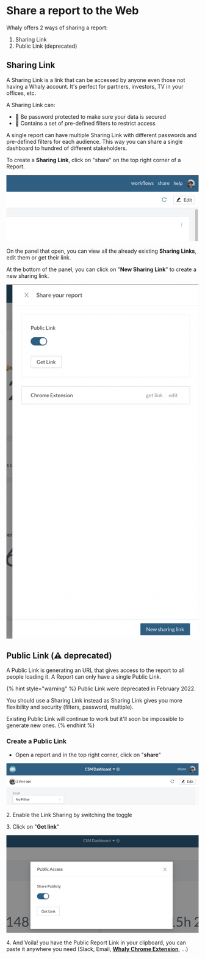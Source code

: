 # Share a report to the Web

Whaly offers 2 ways of sharing a report:

1. Sharing Link
2. Public Link (deprecated)

## Sharing Link

A Sharing Link is a link that can be accessed by anyone even those not having a Whaly account. It's perfect for partners, investors, TV in your offices, etc.

A Sharing Link can:

* 🔐 Be password protected to make sure your data is secured
* 🔎 Contains a set of pre-defined filters to restrict access

A single report can have multiple Sharing Link with different passwords and pre-defined filters for each audience. This way you can share a single dashboard to hundred of different stakeholders.

To create a **Sharing Link**, click on "share" on the top right corner of a Report.

![](<../../.gitbook/assets/image (170) (1).png>)

On the panel that open, you can view all the already existing **Sharing Links**, edit them or get their link.

At the bottom of the panel, you can click on "**New Sharing Link**" to create a new sharing link.

![](<../../.gitbook/assets/image (163).png>)

## Public Link (⚠️ deprecated)

A Public Link is generating an URL that gives access to the report to all people loading it. A Report can only have a single Public Link.

{% hint style="warning" %}
Public Link were deprecated in February 2022.&#x20;

You should use a Sharing Link instead as Sharing Link gives you more flexibility and security (filters, password, multiple).

Existing Public Link will continue to work but it'll soon be impossible to generate new ones.
{% endhint %}

### Create a Public Link

* Open a report and in the top right corner, click on "**share**"

![](<../../.gitbook/assets/image (138).png>)

2\. Enable the Link Sharing by switching the toggle

3\. Click on "**Get link**"

![](<../../.gitbook/assets/image (139).png>)

4\. And Voila! you have the Public Report Link in your clipboard, you can paste it anywhere you need (Slack, Email, [**Whaly Chrome Extension**](../../embedding/embed-in-business-apps/google-chrome/configure-the-chrome-extension.md), ...)
